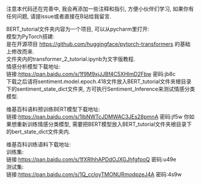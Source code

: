 注意本代码还在完善中, 我会再添加一些注释和指引, 方便小伙伴们学习, 如果你有任何问题, 请提issue或者直接在B站给我留言.   

BERT_tutorial文件夹内容为一个项目, 可以从pycharm里打开:    
模型为PyTorch搭建:    
是在开源项目 https://github.com/huggingface/pytorch-transformers 的基础上修改而来.   
文件夹内的transformer_2_tutorial.ipynb为文字版教程.   
情感分析模型下载地址:   
链接:https://pan.baidu.com/s/1f9M9xjJJBf4C5XHlmD2Fbw  密码:jb8c   
下载之后请将sentiment.model.epoch.418文件放入BERT_tutorial文件夹根目录下的sentiment_state_dict文件夹, 方可执行Sentiment_Inference来测试情感分类模型.   

维基百科语料预训练BERT模型下载地址:   
链接:https://pan.baidu.com/s/1IbNWTcJDMWAC3JEs28pmnA  密码:jf5w
你如果想重新训练情感分类模型, 需要把BERT模型放入BERT_tutorial文件夹根目录下的bert_state_dict文件夹内.   

维基百科训练语料下载地址:   
训练集:   
链接:https://pan.baidu.com/s/1fXRlhhAPDdOJXGJhfgfpoQ  密码:u49e   
测试集:   
链接:https://pan.baidu.com/s/1Q_ccloyTMONURmodpzeJ4A  密码:4s9w   
